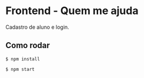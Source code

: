 # Frontend - Quem me ajuda

Cadastro de aluno e login.

## Como rodar

`$ npm install`

`$ npm start`
